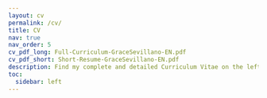 ```yaml
---
layout: cv
permalink: /cv/
title: CV
nav: true
nav_order: 5
cv_pdf_long: Full-Curriculum-GraceSevillano-EN.pdf
cv_pdf_short: Short-Resume-GraceSevillano-EN.pdf
description: Find my complete and detailed Curriculum Vitae on the left side and my very concise and brief Curriculum Vitae here on the right side.
toc:
  sidebar: left
---
```

